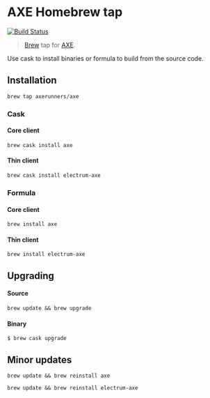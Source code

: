 # AXE Homebrew tap
[![Build Status](https://travis-ci.com/AXErunners/homebrew-axe.svg?branch=master)](https://travis-ci.com/AXErunners/homebrew-axe)

> [Brew](https://github.com/Homebrew) tap for [AXE](https://github.com/AXErunners/axe).

Use cask to install binaries or formula to build from the source code.

## Installation
```
brew tap axerunners/axe
```
### Cask
#### Core client
```
brew cask install axe
```
#### Thin client
```
brew cask install electrum-axe
```
### Formula
#### Core client
```
brew install axe
```
#### Thin client
```
brew install electrum-axe
```
## Upgrading
#### Source
```
brew update && brew upgrade
```
#### Binary
```
$ brew cask upgrade
```
## Minor updates
```
brew update && brew reinstall axe
```

```
brew update && brew reinstall electrum-axe
```
